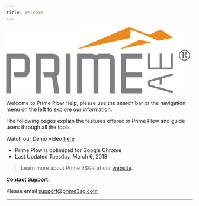 ```yaml
---
title: Welcome
---
```


![](/img/PRIME-Logo.png)

Welcome to Prime Plow Help, please use the search bar or the navigation menu on the left to explore our information.

The following pages explain the features offered in Prime Plow and guide users through all the tools.

Watch our Demo video [here](https://www.dropbox.com/s/5gkrv40meplhg3o/PP_Demo01_iphone.m4v?dl=0)

* Prime Plow is optimized for Google Chrome
* Last Updated Tuesday, March 6, 2018

> Learn more about Prime 3SG+ at our [website](http://prime3sg.com/).

**Contact Support:**

Please email [support@prime3sg.com](mailto:support@prime3sg.com)

---